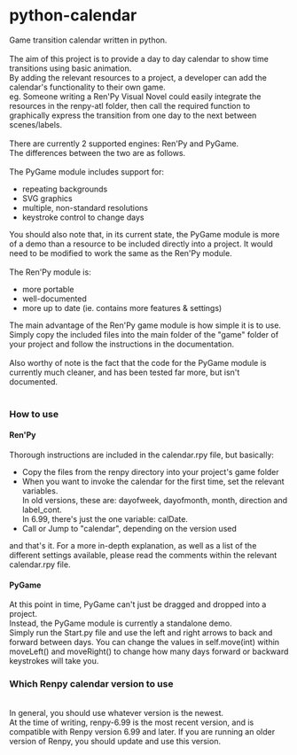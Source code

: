 python-calendar
===============
Game transition calendar written in python.<br>
<br>
The aim of this project is to provide a day to day calendar to show
time transitions using basic animation.<br>
By adding the relevant resources to a project, a developer can add
the calendar's functionality to their own game.<br>
eg. Someone writing a Ren'Py Visual Novel could easily integrate the
resources in the renpy-atl folder, then call the required function to graphically
express the transition from one day to the next between scenes/labels.<br>
<br>
There are currently 2 supported engines: Ren'Py and PyGame.<br>
The differences between the two are as follows.<br>
<br>
The PyGame module includes support for:
<ul>
	<li>repeating backgrounds</li>
	<li>SVG graphics</li>
	<li>multiple, non-standard resolutions</li>
	<li>keystroke control to change days</li>
</ul>
You should also note that, in its current state, the PyGame module is more
of a demo than a resource to be included directly into a project. It would need
to be modified to work the same as the Ren'Py module.<br>
<br>
The Ren'Py module is:
<ul>
	<li>more portable</li>
	<li>well-documented</li>
	<li>more up to date (ie. contains more features & settings)</li>
</ul>
The main advantage of the Ren'Py game module is how simple it is to use.<br>
Simply copy the included files into the main folder of the "game" folder of your project and follow the instructions in the documentation.<br>
<br>
Also worthy of note is the fact that the code for the PyGame module is currently much cleaner, and has been tested far more, but isn't documented.<br>
<br>
<h3>How to use</h3>
<h4>Ren'Py</h4>
Thorough instructions are included in the calendar.rpy file, but basically:
<ul>
	<li>Copy the files from the renpy directory into your project's game folder</li>
	<li>
	When you want to invoke the calendar for the first time, set the relevant variables.<br>
	In old versions, these are: dayofweek, dayofmonth, month, direction and label_cont.<br>
	In 6.99, there's just the one variable: calDate.
	</li>
	<li>Call or Jump to "calendar", depending on the version used</li>
</ul>
and that's it. For a more in-depth explanation, as well as a list of the different settings available, please read the comments within the relevant calendar.rpy file.
<h4>PyGame</h4>
At this point in time, PyGame can't just be dragged and dropped into a project.<br>
Instead, the PyGame module is currently a standalone demo.<br>
Simply run the Start.py file and use the left and right arrows to back and forward between days. You can change the values in self.move(int) within moveLeft() and moveRight() to change how many days forward or backward keystrokes will take you.
<br>
<h3>Which Renpy calendar version to use</h3>
<br>
In general, you should use whatever version is the newest.<br>
At the time of writing, renpy-6.99 is the most recent version, and is compatible with Renpy version 6.99 and later. If you are running an older version of Renpy, you should update and use this version.<br>